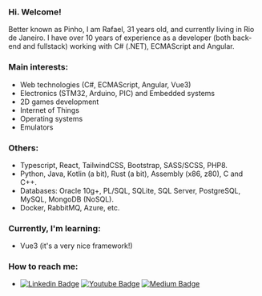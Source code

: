 ### Hi. Welcome!

Better known as Pinho, I am Rafael, 31 years old, and currently living in Rio de Janeiro. I have over 10 years of experience as a developer (both back-end and fullstack) working with C# (.NET), ECMAScript and Angular.

### Main interests:
- Web technologies (C#, ECMAScript, Angular, Vue3)
- Electronics (STM32, Arduino, PIC) and Embedded systems
- 2D games development
- Internet of Things
- Operating systems
- Emulators

### Others:
- Typescript, React, TailwindCSS, Bootstrap, SASS/SCSS, PHP8.
- Python, Java, Kotlin (a bit), Rust (a bit), Assembly (x86, z80), C and C++.
- Databases: Oracle 10g+, PL/SQL, SQLite, SQL Server, PostgreSQL, MySQL, MongoDB (NoSQL).
- Docker, RabbitMQ, Azure, etc.

### Currently, I'm learning:
- Vue3 (it's a very nice framework!)

### How to reach me:
- [![Linkedin Badge](https://img.shields.io/badge/in/faelpinho-blue?style=flat-square&logo=Linkedin&logoColor=white&link=https://www.linkedin.com/in/faelpinho/)](https://www.linkedin.com/in/faelpinho/) [![Youtube Badge](https://img.shields.io/badge/@faelpinho-red?style=flat-square&logo=Youtube&logoColor=white&link=https://www.youtube.com/channel/UCWjFi3Xp6KkptuhoIQlJq_g)](https://www.youtube.com/channel/UCWjFi3Xp6KkptuhoIQlJq_g)  [![Medium Badge](https://img.shields.io/badge/@faelpinho-black?style=flat-square&logo=Medium&logoColor=white&link=https://faelpinho.medium.com/)](https://faelpinho.medium.com/)



